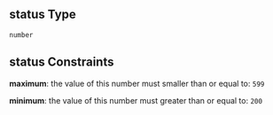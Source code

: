 ## status Type

`number`

## status Constraints

**maximum**: the value of this number must smaller than or equal to: `599`

**minimum**: the value of this number must greater than or equal to: `200`
